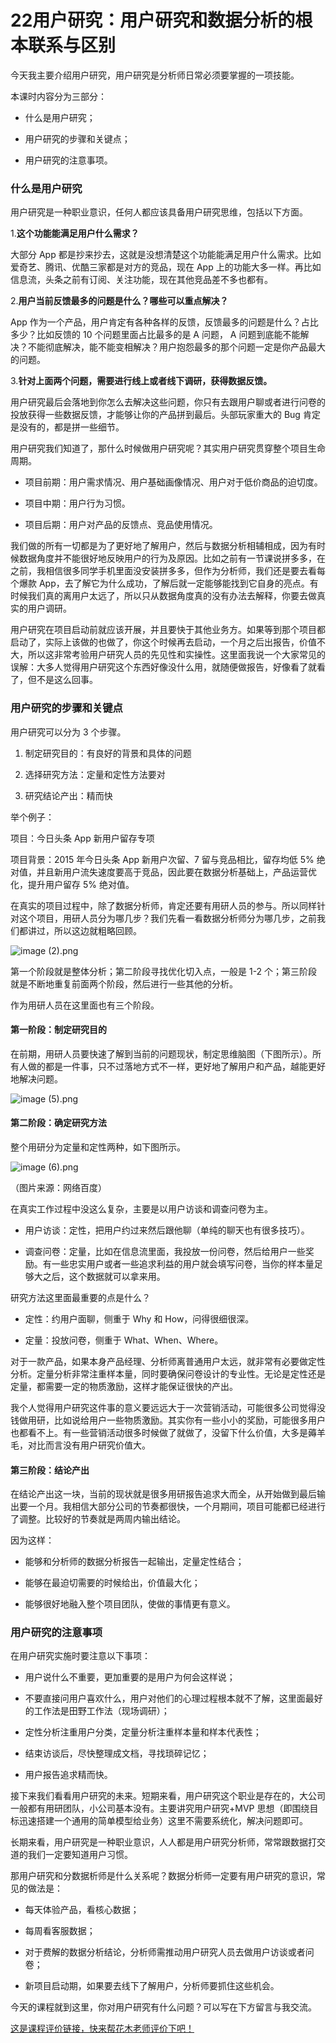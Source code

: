 # 22用户研究：用户研究和数据分析的根本联系与区别

今天我主要介绍用户研究，用户研究是分析师日常必须要掌握的一项技能。

本课时内容分为三部分：

* 什么是用户研究；

* 用户研究的步骤和关键点；

* 用户研究的注意事项。

### 什么是用户研究

用户研究是一种职业意识，任何人都应该具备用户研究思维，包括以下方面。

1.**这个功能能满足用户什么需求？**

大部分 App 都是抄来抄去，这就是没想清楚这个功能能满足用户什么需求。比如爱奇艺、腾讯、优酷三家都是对方的竞品，现在 App 上的功能大多一样。再比如信息流，头条之前有订阅、关注功能，现在其他竞品差不多也都有。

2.**用户当前反馈最多的问题是什么？哪些可以重点解决？**

App 作为一个产品，用户肯定有各种各样的反馈，反馈最多的问题是什么？占比多少？比如反馈的 10 个问题里面占比最多的是 A 问题， A 问题到底能不能解决？不能彻底解决，能不能变相解决？用户抱怨最多的那个问题一定是你产品最大的问题。

3.**针对上面两个问题，需要进行线上或者线下调研，获得数据反馈。**

用户研究最后会落地到你怎么去解决这些问题，你只有去跟用户聊或者进行问卷的投放获得一些数据反馈，才能够让你的产品拼到最后。头部玩家重大的 Bug 肯定是没有的，都是拼一些细节。

用户研究我们知道了，那什么时候做用户研究呢？其实用户研究贯穿整个项目生命周期。

* 项目前期：用户需求情况、用户基础画像情况、用户对于低价商品的迫切度。

* 项目中期：用户行为习惯。

* 项目后期：用户对产品的反馈点、竞品使用情况。

我们做的所有一切都是为了更好地了解用户，然后与数据分析相辅相成，因为有时候数据角度并不能很好地反映用户的行为及原因。比如之前有一节课说拼多多，在之前，我相信很多同学手机里面没安装拼多多，但作为分析师，我们还是要去看每个爆款 App，去了解它为什么成功，了解后就一定能够能找到它自身的亮点。有时候我们真的离用户太远了，所以只从数据角度真的没有办法去解释，你要去做真实的用户调研。

用户研究在项目启动前就应该开展，并且要快于其他业务方。如果等到那个项目都启动了，实际上该做的也做了，你这个时候再去启动，一个月之后出报告，价值不大，所以这非常考验用户研究人员的先见性和实操性。这里面我说一个大家常见的误解：大多人觉得用户研究这个东西好像没什么用，就随便做报告，好像看了就看了，但不是这么回事。

### 用户研究的步骤和关键点

用户研究可以分为 3 个步骤。

1. 制定研究目的：有良好的背景和具体的问题

2. 选择研究方法：定量和定性方法要对

3. 研究结论产出：精而快

举个例子：

项目：今日头条 App 新用户留存专项

项目背景：2015 年今日头条 App 新用户次留、7 留与竞品相比，留存均低 5% 绝对值，并且新用户流失速度要高于竞品，因此要在数据分析基础上，产品运营优化，提升用户留存 5% 绝对值。

在真实的项目过程中，除了数据分析师，肯定还要有用研人员的参与。所以同样针对这个项目，用研人员分为哪几步？我们先看一看数据分析师分为哪几步，之前我们都讲过，所以这边就粗略回顾。


<Image alt="image (2).png" src="https://s0.lgstatic.com/i/image/M00/41/D0/Ciqc1F82RpyAaPRcAACRehxt7vo077.png"/> 


第一个阶段就是整体分析；第二阶段寻找优化切入点，一般是 1-2 个；第三阶段就是不断地重复前面两个阶段，然后进行一些其他的分析。

作为用研人员在这里面也有三个阶段。

#### 第一阶段：制定研究目的

在前期，用研人员要快速了解到当前的问题现状，制定思维脑图（下图所示）。所有人做的都是一件事，只不过落地方式不一样，更好地了解用户和产品，越能更好地解决问题。


<Image alt="image (5).png" src="https://s0.lgstatic.com/i/image/M00/41/D0/Ciqc1F82RqqANrxAAAByga5JlDk600.png"/> 


#### 第二阶段：确定研究方法

整个用研分为定量和定性两种，如下图所示。


<Image alt="image (6).png" src="https://s0.lgstatic.com/i/image/M00/41/DB/CgqCHl82RrKAPhEvAABw26VpQmU528.png"/> 
  

（图片来源：网络百度）

在真实工作过程中没这么复杂，主要是以用户访谈和调查问卷为主。

* 用户访谈：定性，把用户约过来然后跟他聊（单纯的聊天也有很多技巧）。

* 调查问卷：定量，比如在信息流里面，我投放一份问卷，然后给用户一些奖励。有一些忠实用户或者一些追求利益的用户就会填写问卷，当你的样本量足够大之后，这个数据就可以拿来用。

研究方法这里面最重要的点是什么？

* 定性：约用户面聊，侧重于 Why 和 How，问得很细很深。

* 定量：投放问卷，侧重于 What、When、Where。

对于一款产品，如果本身产品经理、分析师离普通用户太远，就非常有必要做定性分析。定量分析非常注重样本量，同时要确保问卷设计的专业性。无论是定性还是定量，都需要一定的物质激励，这样才能保证很快的产出。

我个人觉得用户研究这件事的意义要远远大于一次营销活动，可能很多公司觉得没钱做用研，比如说给用户一些物质激励。其实你有一些小小的奖励，可能很多用户也都看不上。有一些营销活动很多时候做了就做了，没留下什么价值，大多是薅羊毛，对比而言没有用户研究价值大。

#### 第三阶段：结论产出

在结论产出这一块，当前的现状就是很多用研报告追求大而全，从开始做到最后输出要一个月。我相信大部分公司的节奏都很快，一个月期间，项目可能都已经进行了调整。比较好的节奏就是两周内输出结论。

因为这样：

* 能够和分析师的数据分析报告一起输出，定量定性结合；

* 能够在最迫切需要的时候给出，价值最大化；

* 能够很好地融入整个项目团队，使做的事情更有意义。

### 用户研究的注意事项

在用户研究实施时要注意以下事项：

* 用户说什么不重要，更加重要的是用户为何会这样说；

* 不要直接问用户喜欢什么，用户对他们的心理过程根本就不了解，这里面最好的工作法是田野工作法（现场调研）；

* 定性分析注重用户分类，定量分析注重样本量和样本代表性；

* 结束访谈后，尽快整理成文档，寻找琐碎记忆；

* 用户报告追求精而快。

接下来我们看看用户研究的未来。短期来看，用户研究这个职业是存在的，大公司一般都有用研团队，小公司基本没有。主要讲究用户研究+MVP 思想（即围绕目标迅速搭建一个通用的简单模型给业务）这里不需要系统化，解决问题即可。

长期来看，用户研究是一种职业意识，人人都是用户研究分析师，常常跟数据打交道的我们一定要知道用户习惯。

那用户研究和分数据析师是什么关系呢？数据分析师一定要有用户研究的意识，常见的做法是：

* 每天体验产品，看核心数据；

* 每周看客服数据；

* 对于费解的数据分析结论，分析师需推动用户研究人员去做用户访谈或者问卷；

* 新项目启动期，如果要去线下了解用户，分析师要抓住这些机会。

今天的课程就到这里，你对用户研究有什么问题？可以写在下方留言与我交流。

[这是课程评价链接，快来帮花木老师评价下吧！](https://wj.qq.com/s2/6894820/1708/)

